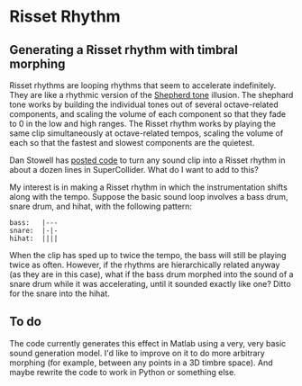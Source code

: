 # Risset Rhythm

## Generating a Risset rhythm with timbral morphing

Risset rhythms are looping rhythms that seem to accelerate indefinitely. They are like a rhythmic version of the [Shepherd tone](https://en.wikipedia.org/wiki/Shepard_tone) illusion. The shephard tone works by building the individual tones out of several octave-related components, and scaling the volume of each component so that they fade to 0 in the low and high ranges. The Risset rhythm works by playing the same clip simultaneously at octave-related tempos, scaling the volume of each so that the fastest and slowest components are the quietest.

Dan Stowell has [posted code](http://swiki.hfbk-hamburg.de/MusicTechnology/826) to turn any sound clip into a Risset rhythm in about a dozen lines in SuperCollider. What do I want to add to this?

My interest is in making a Risset rhythm in which the instrumentation shifts along with the tempo. Suppose the basic sound loop involves a bass drum, snare drum, and hihat, with the following pattern:
```
bass:   |---
snare:  |-|-
hihat:  ||||
```
When the clip has sped up to twice the tempo, the bass will still be playing twice as often. However, if the rhythms are hierarchically related anyway (as they are in this case), what if the bass drum morphed into the sound of a snare drum while it was accelerating, until it sounded exactly like one? Ditto for the snare into the hihat.

## To do

The code currently generates this effect in Matlab using a very, very basic sound generation model. I'd like to improve on it to do more arbitrary morphing (for example, between any points in a 3D timbre space). And maybe rewrite the code to work in Python or something else.

